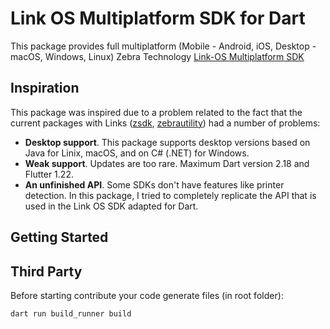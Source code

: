 # Link OS Multiplatform SDK for Dart

This package provides full multiplatform (Mobile - Android, iOS, Desktop - macOS, Windows, Linux) Zebra Technology [Link-OS Multiplatform SDK](https://techdocs.zebra.com/link-os/)

## Inspiration

This package was inspired due to a problem related to the fact that the current packages with Links ([zsdk](https://pub.dev/packages/zsdk), [zebrautility](https://pub.dev/packages/zebrautility)) had a number of problems:

- **Desktop support**. This package supports desktop versions based on Java for Linix, macOS, and on C# (.NET) for Windows.
- **Weak support**. Updates are too rare. Maximum Dart version 2.18 and Flutter 1.22.
- **An unfinished API**. Some SDKs don't have features like printer detection. In this package, I tried to completely replicate the API that is used in the Link OS SDK adapted for Dart.

## Getting Started


## Third Party

Before starting contribute your code generate files (in root folder):

```bash
dart run build_runner build
```